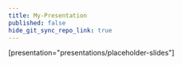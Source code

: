 ```yaml
---
title: My-Presentation
published: false
hide_git_sync_repo_link: true
---
```


[presentation="presentations/placeholder-slides"]
